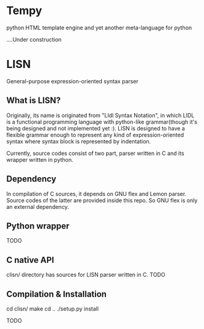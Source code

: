 Tempy
===
python HTML template engine and yet another meta-language for python

....Under construction

LISN
====
General-purpose expression-oriented syntax parser

What is LISN?
--
Originally, its name is originated from "LIdl Syntax Notation", in which LIDL is a functional programming language with python-like grammar(though it's being designed and not implemented yet :). LISN is designed to have a flexible grammar enough to represent any kind of expression-oriented syntax where syntax block is represented by indentation.

Currently, source codes consist of two part, parser written in C and its wrapper written in python.

Dependency
--
In compilation of C sources, it depends on GNU flex and Lemon parser. Source codes of the latter are provided inside this repo. So GNU flex is only an external dependency.


Python wrapper
--
TODO

C native API
--
clisn/ directory has sources for LISN parser written in C.
TODO

Compilation & Installation
--
cd clisn/
make
cd ..
./setup.py install

TODO

